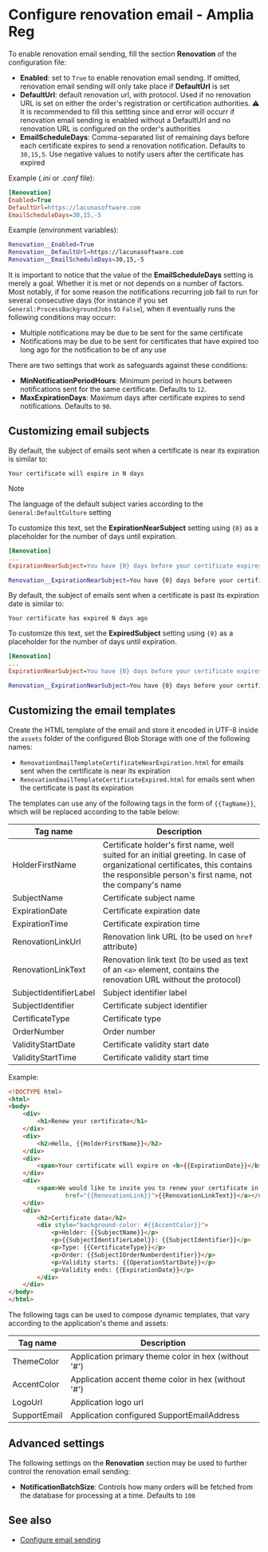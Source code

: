 # Configure renovation email - Amplia Reg

To enable renovation email sending, fill the section **Renovation** of the configuration file:

* **Enabled**: set to `True` to enable renovation email sending. If omitted, renovation email sending will only take place if **DefaultUrl** is set
* **DefaultUrl**: default renovation url, with protocol. Used if no renovation URL is set on either the order's registration or certification authorities. :warning: It is recommended to fill this settting since and error will occurr if renovation email sending is enabled without a DefaultUrl and no renovation URL is configured on the order's authorities
* **EmailScheduleDays**: Comma-separated list of remaining days before each certificate expires to send a renovation notification. Defaults to `30,15,5`. Use negative values to notify users after the certificate has expired

Example (*.ini* or *.conf* file):

```ini
[Renovation]
Enabled=True
DefaultUrl=https://lacunasoftware.com
EmailScheduleDays=30,15,-5
```

Example (environment variables):

```sh
Renovation__Enabled=True
Renovation__DefaultUrl=https://lacunasoftware.com
Renovation__EmailScheduleDays=30,15,-5
```

It is important to notice that the value of the **EmailScheduleDays** setting is merely a goal. Whether it is met or not depends on a number of factors. Most notably, if for some reason the
notifications recurring job fail to run for several consecutive days (for instance if you set `General:ProcessBackgroundJobs` to `False`), when it eventually runs the following conditions may
occurr:

* Multiple notifications may be due to be sent for the same certificate
* Notifications may be due to be sent for certificates that have expired too long ago for the notification to be of any use

There are two settings that work as safeguards against these conditions:

* **MinNotificationPeriodHours**: Minimum period in hours between notifications sent for the same certificate. Defaults to `12`.
* **MaxExpirationDays**: Maximum days after certificate expires to send notifications. Defaults to `90`.

## Customizing email subjects

<!-- ExpirationNearSubject -->

By default, the subject of emails sent when a certificate is near its expiration is similar to:

```
Your certificate will expire in N days
```

> [!NOTE]
> The language of the default subject varies according to the `General:DefaultCulture` setting

To customize this text, set the **ExpirationNearSubject** setting using `{0}` as a placeholder for the number of days until expiration.

```ini
[Renovation]
...
ExpirationNearSubject=You have {0} days before your certificate expires!
```

```sh
Renovation__ExpirationNearSubject=You have {0} days before your certificate expires!
```

<!-- ExpiredSubject -->

By default, the subject of emails sent when a certificate is past its expiration date is similar to:

```
Your certificate has expired N days ago
```

To customize this text, set the **ExpiredSubject** setting using `{0}` as a placeholder for the number of days until expiration.

```ini
[Renovation]
...
ExpirationNearSubject=You have {0} days before your certificate expires!
```

```sh
Renovation__ExpirationNearSubject=You have {0} days before your certificate expires!
```

## Customizing the email templates

Create the HTML template of the email and store it encoded in UTF-8 inside the `assets` folder of the configured Blob Storage with one of the following names:

* `RenovationEmailTemplateCertificateNearExpiration.html` for emails sent when the certificate is near its expiration
* `RenovationEmailTemplateCertificateExpired.html` for emails sent when the certificate is past its expiration

The templates can use any of the following tags in the form of `{{TagName}}`, which will be replaced according to the table below:

Tag name               | Description
---------------------- | -----------
HolderFirstName        | Certificate holder's first name, well suited for an initial greeting. In case of organizational certificates, this contains the responsible person's first name, not the company's name
SubjectName            | Certificate subject name
ExpirationDate         | Certificate expiration date
ExpirationTime         | Certificate expiration time
RenovationLinkUrl      | Renovation link URL (to be used on `href` attribute)
RenovationLinkText     | Renovation link text (to be used as text of an `<a>` element, contains the renovation URL without the protocol)
SubjectIdentifierLabel | Subject identifier label
SubjectIdentifier      | Certificate subject identifier
CertificateType        | Certificate type
OrderNumber            | Order number
ValidityStartDate      | Certificate validity start date
ValidityStartTime      | Certificate validity start time

Example:

```html
<!DOCTYPE html>
<html>
<body>
    <div>
        <h1>Renew your certificate</h1>
    </div>
    <div>
        <h2>Hello, {{HolderFirstName}}</h2>
    </div>
    <div>
        <span>Your certificate will expire on <b>{{ExpirationDate}}</b> at <b>{{ExpirationTime}}</b></span>
    </div>
    <div>
        <span>We would like to invite you to renew your certificate in <a target="_blank"
                href="{{RenovationLink}}">{{RenovationLinkText}}</a></span>
    </div>
    <div>
        <h2>Certificate data</h2>
        <div style="background-color: #{{AccentColor}}">
            <p>Holder: {{SubjectName}}</p>
            <p>{{SubjectIdentifierLabel}}: {{SubjectIdentifier}}</p>
            <p>Type: {{CertificateType}}</p>
            <p>Order: {{SubjectIOrderNumberdentifier}}</p>
            <p>Validity starts: {{OperationStartDate}}</p>
            <p>Validity ends: {{ExpirationDate}}</p>
        </div>
    </div>
</body>
</html>
```

The following tags can be used to compose dynamic templates, that vary according to the application's theme and assets:

Tag name               | Description
---------------------- | -----------
ThemeColor             | Application primary theme color in hex (without '#')
AccentColor            | Application accent theme color in hex (without '#')
LogoUrl                | Application logo url
SupportEmail           | Application configured SupportEmailAddress

## Advanced settings

The following settings on the **Renovation** section may be used to further control the renovation email sending:

* **NotificationBatchSize**: Controls how many orders will be fetched from the database for processing at a time. Defaults to `100`

## See also

* [Configure email sending](configure-email.md)
